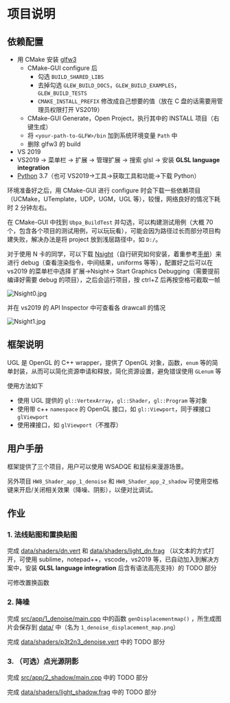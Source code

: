 # 项目说明

## 依赖配置

- 用 CMake 安装 [glfw3](https://github.com/glfw/glfw) 
  - CMake-GUI configure 后
    - 勾选 `BUILD_SHARED_LIBS` 
    - 去掉勾选 `GLEW_BUILD_DOCS`，`GLEW_BUILD_EXAMPLES`，`GLEW_BUILD_TESTS` 
    - `CMAKE_INSTALL_PREFIX` 修改成自己想要的值（放在 C 盘的话需要用管理员权限打开 VS2019）
  - CMake-GUI Generate，Open Project，执行其中的 INSTALL 项目（右键生成）
  - 将 `<your-path-to-GLFW>/bin` 加到系统环境变量 `Path` 中
  - 删除 glfw3 的 build
- VS 2019
- VS2019 -> 菜单栏 -> 扩展 -> 管理扩展 -> 搜索 glsl -> 安装 **GLSL language integration** 
- [Python](https://www.python.org/) 3.7（也可 VS2019->工具->获取工具和功能->下载 Python）

环境准备好之后，用 CMake-GUI 进行 configure 时会下载一些依赖项目（UCMake，UTemplate，UDP，UGM，UGL 等），较慢，网络良好的情况下耗时 2 分钟左右。

在 CMake-GUI 中找到 `Ubpa_BuildTest` 并勾选，可以构建测试用例（大概 70 个，包含各个项目的测试用例，可以玩玩看），可能会因为路径过长而部分项目构建失败，解决办法是将 project 放到浅层路径中，如 `D:/`。

对于使用 N 卡的同学，可以下载 [Nsight](https://developer.nvidia.com/nsight-visual-studio-edition)（自行研究如何安装，着重参考[手册](https://docs.nvidia.com/nsight-visual-studio-edition/2019.4/Nsight_Visual_Studio_Edition_User_Guide.htm#Release_Notes_in_User_Guide.htm)）来进行 debug（查看渲染指令，中间结果，uniforms 等等），配置好之后可以在 vs2019 的菜单栏中选择 扩展->Nsight-> Start Graphics Debugging（需要提前编译好需要 debug 的项目），之后会运行项目，按 ctrl+Z 后再按空格可截取一帧

![Nsight0.jpg](https://cdn.jsdelivr.net/gh/Ubpa/USTC_CG_Data@master/Homeworks/08_Shader/Nsight0.jpg)

并在 vs2019 的 API Inspector 中可查看各 drawcall 的情况

![Nsight1.jpg](https://cdn.jsdelivr.net/gh/Ubpa/USTC_CG_Data@master/Homeworks/08_Shader/Nsight1.jpg)

## 框架说明

UGL 是 OpenGL 的 C++ wrapper，提供了 OpenGL 对象，函数，`enum` 等的简单封装，从而可以简化资源申请和释放，简化资源设置，避免错误使用 `GLenum` 等

使用方法如下

- 使用 UGL 提供的 `gl::VertexArray`，`gl::Shader`，`gl::Program` 等对象
- 使用带 c++ `namespace` 的 OpenGL 接口，如 `gl::Viewport`，同于裸接口 `glViewport` 
- 使用裸接口，如 `glViewport`（不推荐）

## 用户手册

框架提供了三个项目，用户可以使用 WSADQE 和鼠标来漫游场景。

另外项目 `HW8_Shader_app_1_denoise` 和 `HW8_Shader_app_2_shadow` 可使用空格键来开启/关闭相关效果（降噪、阴影），以便对比调试。

## 作业

### 1. 法线贴图和置换贴图

完成 [data/shaders/dn.vert](data/shaders/dn.vert) 和 [data/shaders/light_dn.frag](data/shaders/light_dn.frag) （以文本的方式打开，可使用 sublime，notepad++，vscode，vs2019 等，已自动加入到解决方案中，安装 **GLSL language integration** 后含有语法高亮支持）的 TODO 部分

可修改置换函数

### 2. 降噪

完成 [src/app/1_denoise/main.cpp](src/app/1_denoise/main.cpp) 中的函数 `genDisplacementmap()` ，所生成图片会保存到 [data/](data/) 中（名为 `1_denoise_displacement_map.png`）

完成 [data/shaders/p3t2n3_denoise.vert](data/shaders/p3t2n3_denoise.vert) 中的 TODO 部分

### 3. （可选）点光源阴影

完成 [src/app/2_shadow/main.cpp](src/app/2_shadow/main.cpp) 中的 TODO 部分

完成 [data/shaders/light_shadow.frag](data/shaders/light_shadow.frag) 中的 TODO 部分

